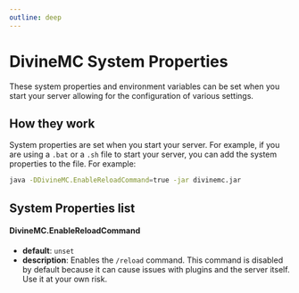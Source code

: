 ```yaml
---
outline: deep
---
```


# DivineMC System Properties

These system properties and environment variables can be set when you start your server allowing for the configuration of various settings.

## How they work

System properties are set when you start your server. For example, if you are using a `.bat` or a `.sh` file to start your server, you can add the system properties to the file. For example:

```bash
java -DDivineMC.EnableReloadCommand=true -jar divinemc.jar
```

## System Properties list

#### DivineMC.EnableReloadCommand

- **default**: `unset`
- **description**: Enables the `/reload` command. This command is disabled by default because it can cause issues with plugins and the server itself. Use it at your own risk.
